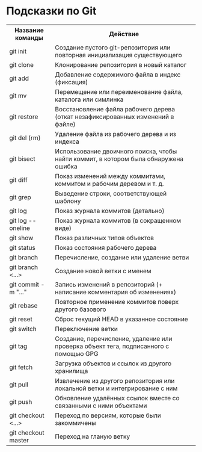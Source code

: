 # Подсказки по Git

<table>
    <tr>
        <th>Название команды</th>
        <th>Действие</th>
    </tr>
    <tr>
        <td>git init</td>
        <td>Создание пустого git-репозитория или повторная инициализация существующего</td>
    </tr>
    <tr>
        <td>git clone</td>
        <td>Клонирование репозитория в новый каталог</td>
    </tr>
    <tr>
        <td>git add</td>
        <td>Добавление содержимого файла в индекс (фиксация)</td>
    </tr>
    <tr> 
        <td>git mv</td>
        <td>Перемещение или переименование файла, каталога или симлинка</td>
    </tr>
    <tr> 
        <td>git restore</td>
        <td>Восстановление файла рабочего дерева (откат незафиксированных изменений в файле)</td>
    </tr>
     <tr> 
        <td>git del (rm)</td>
        <td>Удаление файла из рабочего дерева и из индекса</td>
    </tr>
    <tr> 
        <td>git bisect</td>
        <td>Использование двоичного поиска, чтобы найти коммит, в котором была обнаружена ошибка</td>
    </tr>
    <tr> 
        <td>git diff</td>
        <td>Показ изменений между коммитами, коммитом и рабочим деревом и т. д.</td>
    </tr>
    <tr> 
        <td>git grep</td>
        <td>Выведение строки, соответствующей шаблону</td>
    </tr>
    <tr> 
        <td>git log</td>
        <td>Показ журнала коммитов (детально)</td>
    </tr>
    <tr> 
        <td>git log --oneline</td>
        <td>Показ журнала коммитов (в сокращенном виде)</td>
    </tr>
    <tr> 
        <td>git show</td>
        <td>Показ различных типов объектов</td>
    </tr>
    <tr> 
        <td>git status</td>
        <td>Показ состояния рабочего дерева</td>
    </tr>
    <tr> 
        <td>git branch</td>
        <td>Перечисление, создание или удаление ветви</td>
    </tr>
    <tr> 
        <td>git branch <...></td>
        <td>Создание новой ветки с именем</td>
    </tr>
    <tr> 
        <td>git commit -m "..."</td>
        <td>Запись изменений в репозиторий (+ написание комментария об изменениях)</td>
    </tr>
     <tr> 
        <td>git rebase</td>
        <td>Повторное применение коммитов поверх другого базового</td>
    </tr>
    <tr> 
        <td>git reset</td>
        <td>Сброс текущий HEAD в указанное состояние</td>
    </tr>
    <tr> 
        <td>git switch</td>
        <td>Переключение ветки</td>
    </tr>
    <tr> 
        <td>git tag</td>
        <td>Создание, перечисление, удаление или проверка объект тега, подписанного с помощью GPG</td>
    </tr>
    <tr> 
        <td>git fetch</td>
        <td>Загрузка объектов и ссылок из другого хранилища</td>
    </tr>
    <tr> 
        <td>git pull</td>
        <td>Извлечение из другого репозитория или локальной ветки и интегрирование с ним</td>
    </tr>
    <tr> 
        <td>git push</td>
        <td>Обновление удалённых ссылок вместе со связанными с ними объектами</td>
    </tr>
    <tr> 
        <td>git checkout <...></td>
        <td>Переход по версиям, которые были закоммичены</td>
    </tr>
    <tr> 
        <td>git checkout master</td>
        <td>Переход на гланую ветку</td>
    </tr>
</table>
